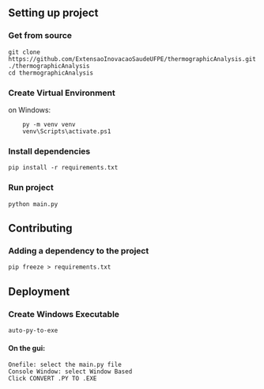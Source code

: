 <h2>Setting up project</h2>

<h3>Get from source</h3>

```console
git clone https://github.com/ExtensaoInovacaoSaudeUFPE/thermographicAnalysis.git ./thermographicAnalysis
cd thermographicAnalysis
```

<h3> Create Virtual Environment </h3>
on Windows:

```console
    py -m venv venv
    venv\Scripts\activate.ps1
```

<h3> Install dependencies </h3>

```console
pip install -r requirements.txt
```

<h3> Run project </h3>

```console
python main.py
```

<h2>Contributing</h2>

<h3> Adding a dependency to the project </h3>

```console
pip freeze > requirements.txt
```

<h2>Deployment</h2>

<h3> Create Windows Executable </h3>
    
```console
auto-py-to-exe
```
<h4>On the gui:</h4>

    Onefile: select the main.py file
    Console Window: select Window Based
    Click CONVERT .PY TO .EXE
